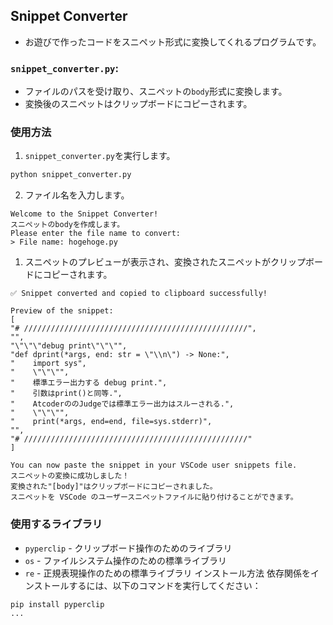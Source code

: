 


## Snippet Converter
* お遊びで作ったコードをスニペット形式に変換してくれるプログラムです。

### `snippet_converter.py`:
* ファイルのパスを受け取り、スニペットの`body`形式に変換します。
* 変換後のスニペットはクリップボードにコピーされます。

### 使用方法
1. `snippet_converter.py`を実行します。
```bash
python snippet_converter.py
```
2. ファイル名を入力します。
```Plain Text
Welcome to the Snippet Converter!
スニペットのbodyを作成します。
Please enter the file name to convert:
> File name: hogehoge.py
```


1. スニペットのプレビューが表示され、変換されたスニペットがクリップボードにコピーされます。

```Plain Text
✅ Snippet converted and copied to clipboard successfully!

Preview of the snippet:
[
"# //////////////////////////////////////////////////",
"",
"\"\"\"debug print\"\"\"",
"def dprint(*args, end: str = \"\\n\") -> None:",
"    import sys",
"    \"\"\"",
"    標準エラー出力する debug print.",
"    引数はprint()と同等.",
"    AtcoderののJudgeでは標準エラー出力はスルーされる.",
"    \"\"\"",
"    print(*args, end=end, file=sys.stderr)",
"",
"# //////////////////////////////////////////////////"
]

You can now paste the snippet in your VSCode user snippets file.
スニペットの変換に成功しました！
変換された"[body]"はクリップボードにコピーされました。
スニペットを VSCode のユーザースニペットファイルに貼り付けることができます。
```

### 使用するライブラリ
* `pyperclip` - クリップボード操作のためのライブラリ
* `os` - ファイルシステム操作のための標準ライブラリ
* `re` - 正規表現操作のための標準ライブラリ
インストール方法
依存関係をインストールするには、以下のコマンドを実行してください：

```bash
pip install pyperclip
...
```
